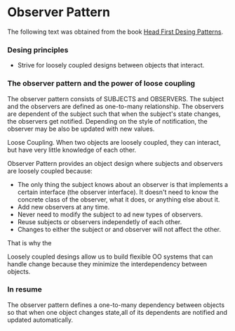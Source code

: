# Observer Pattern

The following text was obtained from the book [Head First Desing Patterns](https://www.amazon.com/-/es/Eric-Freeman/dp/0596007124).


### Desing principles

* Strive for loosely coupled designs between objects that interact.

### The observer pattern and the power of loose coupling

The observer pattern consists of SUBJECTS and OBSERVERS. The subject and the observers are defined as one-to-many relationship. The observers are dependent of the subject such that when the subject's state changes, the observers get notified. Depending on the style of notification, the observer may be also be updated with new values.

Loose Coupling. When two objects are loosely coupled, they can interact, but have very little knowledge of each other.

Observer Pattern provides an object design where subjects and observers are loosely coupled because:

* The only thing the subject knows about an observer is that implements a certain interface (the observer interface). It doesn't need to know the concrete class of the observer, what it does, or anything else about it.
* Add new observers at any time.
* Never need to modify the subject to ad new types of observers.
* Reuse subjects or observers independetly of each other.
* Changes to either the subject or and observer will not affect the other.

That is why the 

Loosely coupled desings allow us to build flexible OO systems that can handle change because they minimize the interdependency between objects.

### In resume

The observer pattern defines a one-to-many dependency between objects so that when one object changes state,all of its dependents are notified and updated automatically.

